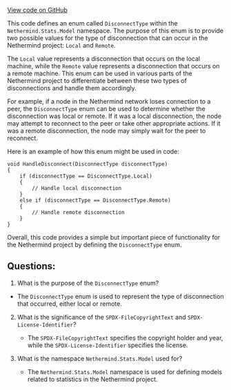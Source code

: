 [View code on GitHub](https://github.com/NethermindEth/nethermind/src/Nethermind/Nethermind.Network.Stats/Model/DisconnectType.cs)

This code defines an enum called `DisconnectType` within the `Nethermind.Stats.Model` namespace. The purpose of this enum is to provide two possible values for the type of disconnection that can occur in the Nethermind project: `Local` and `Remote`. 

The `Local` value represents a disconnection that occurs on the local machine, while the `Remote` value represents a disconnection that occurs on a remote machine. This enum can be used in various parts of the Nethermind project to differentiate between these two types of disconnections and handle them accordingly.

For example, if a node in the Nethermind network loses connection to a peer, the `DisconnectType` enum can be used to determine whether the disconnection was local or remote. If it was a local disconnection, the node may attempt to reconnect to the peer or take other appropriate actions. If it was a remote disconnection, the node may simply wait for the peer to reconnect.

Here is an example of how this enum might be used in code:

```
void HandleDisconnect(DisconnectType disconnectType)
{
    if (disconnectType == DisconnectType.Local)
    {
        // Handle local disconnection
    }
    else if (disconnectType == DisconnectType.Remote)
    {
        // Handle remote disconnection
    }
}
```

Overall, this code provides a simple but important piece of functionality for the Nethermind project by defining the `DisconnectType` enum.
## Questions: 
 1. What is the purpose of the `DisconnectType` enum?
   - The `DisconnectType` enum is used to represent the type of disconnection that occurred, either local or remote.

2. What is the significance of the `SPDX-FileCopyrightText` and `SPDX-License-Identifier`?
   - The `SPDX-FileCopyrightText` specifies the copyright holder and year, while the `SPDX-License-Identifier` specifies the license.

3. What is the namespace `Nethermind.Stats.Model` used for?
   - The `Nethermind.Stats.Model` namespace is used for defining models related to statistics in the Nethermind project.